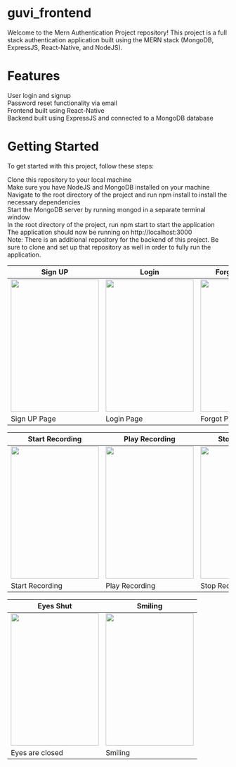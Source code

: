 # guvi_frontend


Welcome to the Mern Authentication Project repository! This project is a full stack authentication application built using the MERN stack (MongoDB, ExpressJS, React-Native, and NodeJS).

# Features
User login and signup\
Password reset functionality via email\
Frontend built using React-Native\
Backend built using ExpressJS and connected to a MongoDB database
# Getting Started
To get started with this project, follow these steps:

Clone this repository to your local machine\
Make sure you have NodeJS and MongoDB installed on your machine\
Navigate to the root directory of the project and run npm install to install the necessary dependencies\
Start the MongoDB server by running mongod in a separate terminal window\
In the root directory of the project, run npm start to start the application\
The application should now be running on http://localhost:3000 \
Note: There is an additional repository for the backend of this project. Be sure to clone and set up that repository as well in order to fully run the application.

| Sign UP                                                | Login                                                  | Forgot Password                                        | Home                                                   |
|--------------------------------------------------------|--------------------------------------------------------|--------------------------------------------------------|--------------------------------------------------------|
| <img src="https://github.com/DeepeshnotCool/guvi_frontend/assets/58002365/b85b7b01-9f09-455d-9ccf-1d8a5a25c008" width="200" height="300"> | <img src="https://github.com/DeepeshnotCool/guvi_frontend/assets/58002365/c305523e-5626-43b2-9945-b5845dcd68b7" width="200" height="300"> | <img src="https://github.com/DeepeshnotCool/guvi_frontend/assets/58002365/119b5af8-2e12-4752-8832-6d366acf2644" width="200" height="300"> | <img src="https://github.com/DeepeshnotCool/guvi_frontend/assets/58002365/297c662b-de20-4749-80ac-cf7f9bf7c612" width="200" height="300"> |
| Sign UP Page                                           | Login Page                                             | Forgot Password Page                                    | After Login Entry Page                                  |

| Start Recording                                        | Play Recording                                          | Stop Recording                                          | Winking                                                |
|--------------------------------------------------------|--------------------------------------------------------|--------------------------------------------------------|--------------------------------------------------------|
| <img src="https://github.com/DeepeshnotCool/guvi_frontend/assets/58002365/cfd4a2f6-88f3-434d-8d96-6fd42cf81021" width="200" height="300"> | <img src="https://github.com/DeepeshnotCool/guvi_frontend/assets/58002365/a5c05ac2-0228-414c-b9b9-f3ca42b8defe" width="200" height="300"> | <img src="https://github.com/DeepeshnotCool/guvi_frontend/assets/58002365/0d1c3a0e-82ab-4f8c-a2e4-cc8307b95f96" width="200" height="300"> | <img src="https://github.com/DeepeshnotCool/guvi_frontend/assets/58002365/488c5f66-170c-4576-be91-c6437dcaf44c" width="200" height="300"> |
| Start Recording                                        | Play Recording                                          | Stop Recording                                          | One eye closed                                          |

| Eyes Shut                                              | Smiling                                                |
|--------------------------------------------------------|--------------------------------------------------------|
| <img src="https://github.com/DeepeshnotCool/guvi_frontend/assets/58002365/eaff5f7b-3bbb-4994-b676-53d6f24b0718" width="200" height="300"> | <img src="https://github.com/DeepeshnotCool/guvi_frontend/assets/58002365/c66204ee-5509-4f57-897f-940e09fb15ed" width="200" height="300"> |
| Eyes are closed                                        | Smiling                                                |


